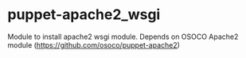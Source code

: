 puppet-apache2_wsgi
===================

Module to install apache2 wsgi module. Depends on OSOCO Apache2 module (https://github.com/osoco/puppet-apache2)
